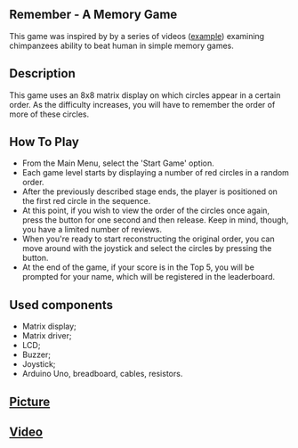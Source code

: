 ## Remember - A Memory Game

This game was inspired by by a series of videos ([example](https://youtu.be/zsXP8qeFF6A)) examining chimpanzees ability to beat human in simple memory games.

## Description

This game uses an 8x8 matrix display on which circles appear in a certain order. As the difficulty increases, you will have to remember the order of more of these circles.

## How To Play

* From the Main Menu, select the 'Start Game' option.
* Each game level starts by displaying a number of red circles in a random order.
* After the previously described stage ends, the player is positioned on the first red circle in the sequence.
* At this point, if you wish to view the order of the circles once again, press the button for one second and then release. Keep in mind, though, you have a limited number of reviews.
* When you're ready to start reconstructing the original order, you can move around with the joystick and select the circles by pressing the button.
* At the end of the game, if your score is in the Top 5, you will be prompted for your name, which will be registered in the leaderboard.

## Used components

* Matrix display;
* Matrix driver;
* LCD;
* Buzzer;
* Joystick;
* Arduino Uno, breadboard, cables, resistors.

## [Picture](https://0x0.st)

## [Video](https://0x0.st)

